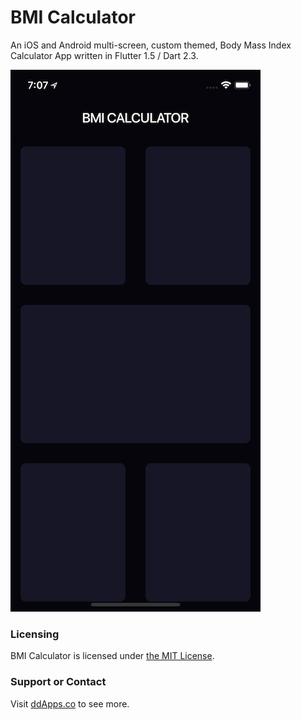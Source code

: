 # BMI Calculator
An iOS and Android multi-screen, custom themed, Body Mass Index Calculator App written in Flutter 1.5 / Dart 2.3.

![](art/screenshot/bmi-calc-01.png?raw=true) 

### Licensing
BMI Calculator is licensed under [the MIT License](LICENSE).

### Support or Contact
Visit [ddApps.co](http://ddapps.co) to see more.

